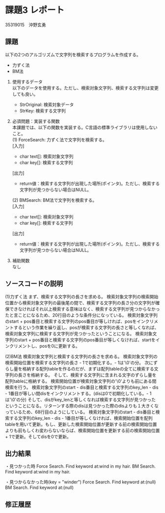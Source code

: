 # 課題3 レポート
35319015　沖野玄勇


## 課題  

以下の2つのアルゴリズムで文字列を検索するプログラムを作成する。  
- 力ずく法
- BM法

1. 使用するデータ  
以下のデータを使用する。ただし、検索対象文字列、検索する文字列は変更しても良い。  
    - StrOriginal: 検索対象データ
    - StrKey: 検索する文字列

2. 必須問題：実装する関数  
本課題では、以下の関数を実装する。C言語の標準ライブラリは使用しないこと。  
    (1) ForceSearch: 力ずく法で文字列を検索する。  
    [入力]  
    - char text[]: 検索対象文字列  
    - char key[]: 検索する文字列  

    [出力]  
    - return値：検索する文字列が出現した場所(ポインタ)。ただし、検索する文字列が見つからない場合はNULL。  

    (2) BMSearch: BM法で文字列を検索する。  
    [入力]  
    - char text[]: 検索対象文字列  
    - char key[]: 検索する文字列  
 
    [出力]  
    - return値：検索する文字列が出現した場所(ポインタ)。ただし、検索する文字列が見つからない場合はNULL。  

3. 補助関数  
なし

## ソースコードの説明
(1)力ずく法
まず、検索する文字列の長さを求める。
検索対象文字列の検索開始位置から検索対象文字列の最後尾の間で、検索する文字列の長さ分の文字列が確保できなければそれ以上検索する意味はなく、検索する文字列が見つからなかったと言ことになるため、20行目のような条件分になっている。
検索対象文字列のstart + pos番目と検索する文字列のpos番目が等しければ、posをインクリメントするという作業を繰り返し、posが検索する文字列の長さと等しくなれば、検索対象文字列に検索する文字列が見つかったということになる。
検索対象文字列のstart + pos番目と検索する文字列のpos番目が等しくなければ、startをインクリメントし、posを0に更新する。

(2)BM法
検索対象文字列と検索する文字列の長さを求める。
検索対象文字列の検索開始位置を検索する文字列の長さ - 1で初期化する。- 1は'\0'の分。
次にずらし量を格納する配列tableを作るのだが、まずは配列tableの全てに検索する文字列の長さを格納する。
そして、検索する文字列に含まれる文字のずらし量を配列tableに格納する。
検索開始位置が検索対象文字列の'\0'よりも前にある間検索を行う。
検索対象文字列のstart - dis番目と検索する文字列のkey_len - dis - 1番目が等しい間disをインクリメントする。(disは0で初期化している。- 1は'\0'の分)
そして、disがkey_lenと等しくなれば検索する文字列が見つかったということになる。リターンする際のdisは見つかった際のdisよりも１大きくなっているため、68行目のようにしている。
検索対象文字列のstart - dis番目と検索する文字列のkey_len - dis - 1番目が等しくなければ、検索開始位置を配列tableを用いて更新。もし、更新した検索開始位置が更新する前の検索開始位置よりも前もしくわ変わらないならば、検索開始位置を更新する前の検索開始位置 + 1で更新。そしてdisを0で更新。



## 出力結果
・見つかった時
Force Search. Find keyword at:wind in my hair.
BM Search. Find keyword at:wind in my hair.

・見つからなかった時(key = "winder")
Force Search. Find keyword at:(null)
BM Search. Find keyword at:(null)
## 修正履歴


